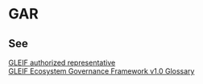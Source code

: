 # GAR
## See
[GLEIF authorized representative](gleif-authorized-representative)  
[GLEIF Ecosystem Governance Framework v1.0 Glossary](https://www.gleif.org/media/pages/vlei/introducing-the-vlei-ecosystem-governance-framework/0349aa74c5-1678443743/2022-12-16_verifiable-lei-_vlei_-ecosystem-governance-framework-glossary_v1.0_final.pdf)